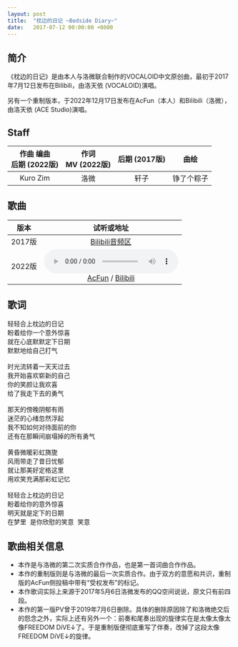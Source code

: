 ```yaml
---
layout: post
title:  "枕边的日记 ~Bedside Diary~"
date:   2017-07-12 00:00:00 +0800
---
```


## 简介

《枕边的日记》是由本人与洛微联合制作的VOCALOID中文原创曲，最初于2017年7月12日发布在Bilibili，由洛天依 (VOCALOID)演唱。

另有一个重制版本，于2022年12月17日发布在AcFun（本人）和Bilibili（洛微），由洛天依 (ACE Studio)演唱。

## Staff

| 作曲 编曲<br>后期 (2022版) | 作词<br>MV (2022版) | 后期 (2017版) | 曲绘 |
| :--: | :--: | :--: | :--: |
| Kuro Zim | 洛微 | 轩子 | 铮了个粽子 |

## 歌曲

| 版本 | 试听或地址 |
| :--: | :--: |
| 2017版 | [Bilibili音频区](https://www.bilibili.com/audio/au37572)  |
| 2022版 | <audio controls><source src="/assets/audio/collab01.mp3" type="audio/mp3"></audio><br>[AcFun](https://www.acfun.cn/v/ac39805031) / [Bilibili](https://www.bilibili.com/video/BV1av4y1m7Bk) |

## 歌词

<pre>
轻轻合上枕边的日记
盼着给你一个意外惊喜
就在心底默默定下日期
默默地给自己打气

时光流转着一天天过去
我开始喜欢崭新的自己
你的笑颜让我欢喜
给了我走下去的勇气

那天的傍晚阴郁有雨
迷茫的心绪忽然浮起
我不知如何对待面前的你
还有在那瞬间崩塌掉的所有勇气

黄昏微暖彩虹旖旎
风雨带走了昔日忧郁
就让那美好定格这里
用欢笑充满那彩虹记忆

轻轻合上枕边的日记
盼着给你的意外惊喜
明天就是定下的日期
在梦里 是你欣慰的笑意 笑意
</pre>

## 歌曲相关信息

* 本作是与洛微的第二次实质合作作品，也是第一首词曲合作作品。
* 本作的重制版则是与洛微的最后一次实质合作。由于双方的意愿和共识，重制版的AcFun侧投稿中带有“受权发布”的标记。
* 本作歌词实际上来源于2017年5月6日洛微发布的QQ空间说说，原文只有前四段。
* 本作的第一版PV曾于2019年7月6日删除。具体的删除原因除了和洛微绝交后的怨念之外，实际上还有另外一个：前奏和尾奏出现的旋律实在是太像太像太像FREEDOM DiVE↓了。于是重制版便彻底重写了伴奏，改掉了这段太像FREEDOM DiVE↓的旋律。